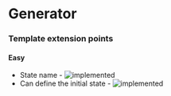 # Generator

### Template extension points

#### Easy
* State name - ![implemented](https://img.shields.io/badge/status-implemented-yellow.svg)
* Can define the initial state - ![implemented](https://img.shields.io/badge/status-implemented-yellow.svg)

